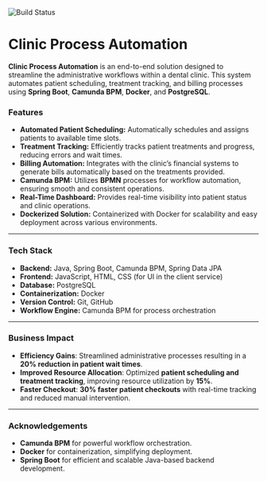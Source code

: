 
![Build Status](http://13.48.80.81:8083/job/clinic-process-automation-build-pipeline/badge/icon)


# Clinic Process Automation

**Clinic Process Automation** is an end-to-end solution designed to streamline the administrative workflows within a dental clinic. This system automates patient scheduling, treatment tracking, and billing processes using **Spring Boot**, **Camunda BPM**, **Docker**, and **PostgreSQL**.

### **Features**
- **Automated Patient Scheduling:** Automatically schedules and assigns patients to available time slots.
- **Treatment Tracking:** Efficiently tracks patient treatments and progress, reducing errors and wait times.
- **Billing Automation:** Integrates with the clinic’s financial systems to generate bills automatically based on the treatments provided.
- **Camunda BPM:** Utilizes **BPMN** processes for workflow automation, ensuring smooth and consistent operations.
- **Real-Time Dashboard:** Provides real-time visibility into patient status and clinic operations.
- **Dockerized Solution:** Containerized with Docker for scalability and easy deployment across various environments.

---

### **Tech Stack**
- **Backend:** Java, Spring Boot, Camunda BPM, Spring Data JPA
- **Frontend:** JavaScript, HTML, CSS (for UI in the client service)
- **Database:** PostgreSQL
- **Containerization:** Docker
- **Version Control:** Git, GitHub
- **Workflow Engine:** Camunda BPM for process orchestration

---

### **Business Impact**

- **Efficiency Gains**: Streamlined administrative processes resulting in a **20% reduction in patient wait times**.
- **Improved Resource Allocation**: Optimized **patient scheduling and treatment tracking**, improving resource utilization by **15%**.
- **Faster Checkout**: **30% faster patient checkouts** with real-time tracking and reduced manual intervention.

---

### **Acknowledgements**

- **Camunda BPM** for powerful workflow orchestration.
- **Docker** for containerization, simplifying deployment.
- **Spring Boot** for efficient and scalable Java-based backend development.
